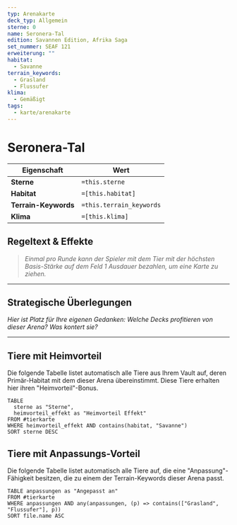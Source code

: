 ```yaml
---
typ: Arenakarte
deck_typ: Allgemein
sterne: 0
name: Seronera-Tal
edition: Savannen Edition, Afrika Saga
set_nummer: SEAF 121
erweiterung: ""
habitat:
  - Savanne
terrain_keywords:
  - Grasland
  - Flussufer
klima:
  - Gemäßigt
tags:
  - karte/arenakarte
---
```


# Seronera-Tal

| Eigenschaft | Wert |
|---|---|
| **Sterne** | `=this.sterne` |
| **Habitat** | `=[this.habitat]` |
| **Terrain-Keywords** | `=this.terrain_keywords` |
| **Klima** | `=[this.klima]` |

## Regeltext & Effekte

> *Einmal pro Runde kann der Spieler mit dem Tier mit der höchsten Basis-Stärke auf dem Feld 1 Ausdauer bezahlen, um eine Karte zu ziehen.*

---
## Strategische Überlegungen

*Hier ist Platz für Ihre eigenen Gedanken: Welche Decks profitieren von dieser Arena? Was kontert sie?*

---
## Tiere mit Heimvorteil

Die folgende Tabelle listet automatisch alle Tiere aus Ihrem Vault auf, deren Primär-Habitat mit dem dieser Arena übereinstimmt. Diese Tiere erhalten hier ihren "Heimvorteil"-Bonus.

```dataview
TABLE
  sterne as "Sterne",
  heimvorteil_effekt as "Heimvorteil Effekt"
FROM #tierkarte
WHERE heimvorteil_effekt AND contains(habitat, "Savanne")
SORT sterne DESC
```

## Tiere mit Anpassungs-Vorteil

Die folgende Tabelle listet automatisch alle Tiere auf, die eine "Anpassung"-Fähigkeit besitzen, die zu einem der Terrain-Keywords dieser Arena passt.

``` dataview
TABLE anpassungen as "Angepasst an"
FROM #tierkarte
WHERE anpassungen AND any(anpassungen, (p) => contains(["Grasland", "Flussufer"], p))
SORT file.name ASC
